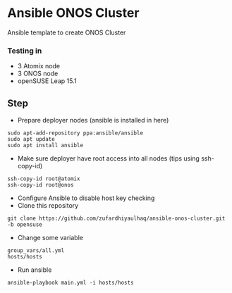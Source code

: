 # Ansible ONOS Cluster
Ansible template to create ONOS Cluster

### Testing in
* 3 Atomix node
* 3 ONOS node
* openSUSE Leap 15.1

## Step
* Prepare deployer nodes (ansible is installed in here)
```
sudo apt-add-repository ppa:ansible/ansible
sudo apt update
sudo apt install ansible
```
* Make sure deployer have root access into all nodes (tips using ssh-copy-id)
```
ssh-copy-id root@atomix
ssh-copy-id root@onos
```
* Configure Ansible to disable host key checking
* Clone this repository
```
git clone https://github.com/zufardhiyaulhaq/ansible-onos-cluster.git -b opensuse
```
* Change some variable
```
group_vars/all.yml
hosts/hosts
```
* Run ansible
```
ansible-playbook main.yml -i hosts/hosts
```
